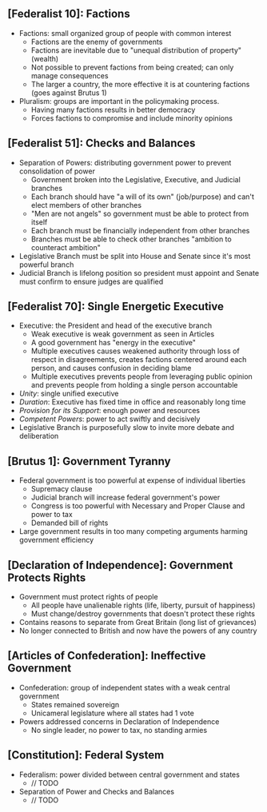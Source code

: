 
## [Federalist 10]: Factions
- Factions: small organized group of people with common interest
	- Factions are the enemy of governments
	- Factions are inevitable due to "unequal distribution of property" (wealth)
	- Not possible to prevent factions from being created; can only manage consequences 
	- The larger a country, the more effective it is at countering factions (goes against Brutus 1)
- Pluralism: groups are important in the policymaking process.
	- Having many factions results in better democracy
	- Forces factions to compromise and include minority opinions 


## [Federalist 51]: Checks and Balances
- Separation of Powers: distributing government power to prevent consolidation of power
	- Government broken into the Legislative, Executive, and Judicial branches 
	- Each branch should have "a will of its own" (job/purpose) and can't elect members of other branches 
	- "Men are not angels" so government must be able to protect from itself 
	- Each branch must be financially independent from other branches 
	- Branches must be able to check other branches "ambition to counteract ambition"
- Legislative Branch must be split into House and Senate since it's most powerful branch
- Judicial Branch is lifelong position so president must appoint and Senate must confirm to ensure judges are qualified


## [Federalist 70]: Single Energetic Executive
- Executive: the President and head of the executive branch 
	- Weak executive is weak government as seen in Articles 
	- A good government has "energy in the executive" 
	- Multiple executives causes weakened authority through loss of respect in disagreements, creates factions centered around each person, and causes confusion in deciding blame 
	- Multiple executives prevents people from leveraging public opinion and prevents people from holding a single person accountable 
- _Unity_: single unified executive
- _Duration_: Executive has fixed time in office and reasonably long time
- _Provision for its Support_: enough power and resources
- _Competent Powers_: power to act swiftly and decisively 
- Legislative Branch is purposefully slow to invite more debate and deliberation 


## [Brutus 1]: Government Tyranny
- Federal government is too powerful at expense of individual liberties
	- Supremacy clause 
	- Judicial branch will increase federal government's power 
	- Congress is too powerful with Necessary and Proper Clause and power to tax
	- Demanded bill of rights 
- Large government results in too many competing arguments harming government efficiency 


## [Declaration of Independence]: Government Protects Rights
- Government must protect rights of people 
	- All people have unalienable rights (life, liberty, pursuit of happiness)
	- Must change/destroy governments that doesn't protect these rights
- Contains reasons to separate from Great Britain (long list of grievances)
- No longer connected to British and now have the powers of any country 


## [Articles of Confederation]: Ineffective Government
- Confederation: group of independent states with a weak central government
	- States remained sovereign 
	- Unicameral legislature where all states had 1 vote
- Powers addressed concerns in Declaration of Independence
	- No single leader, no power to tax, no standing armies


## [Constitution]: Federal System 
- Federalism: power divided between central government and states
	- // TODO 
- Separation of Power and Checks and Balances
	- // TODO

